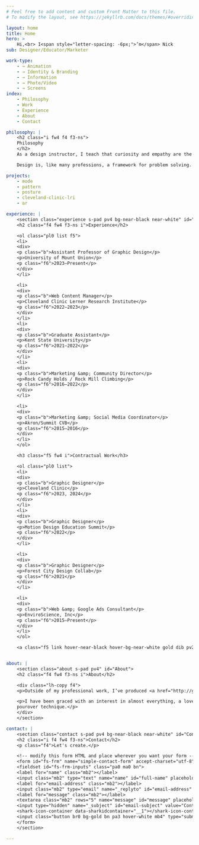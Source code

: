 ```yaml
---
# Feel free to add content and custom Front Matter to this file.
# To modify the layout, see https://jekyllrb.com/docs/themes/#overriding-theme-defaults

layout: home
title: Home
hero: >
    Hi,<br> I<span style="letter-spacing: -6px;">’m</span> Nick
sub: Designer/Educator/Marketer

work-type:
    - → Animation
    - → Identity & Branding
    - → Information
    - → Photo/Video
    - → Screens
index:
    - Philosophy
    - Work
    - Experience
    - About
    - Contact

philosophy: |
    <h2 class="i fw4 f4 f3-ns">
    Philosophy
    </h2>
    As a design instructor, I teach that curiosity and empathy are the driving forces behind good work. Great designers ask the right questions, reframe problems to understand them deeply, and view issues through novel perspectives before trying to solve them. The process is generative and research-driven in a way that creates value for every stakeholder.

    Design is, like many professions, a framework for problem solving. We try to make things beautiful along the way.

projects:
    - mode
    - pattern
    - posture
    - cleveland-clinic-lri
    - ar

experience: |
    <section class="experience s-pad pv4 bg-near-black near-white" id="Experience">
    <h2 class="f4 fw4 f3-ns i">Experience</h2>

    <ol class="pl0 list f5">
    <li>
    <div>
    <p class="b">Assistant Professor of Graphic Design</p>
    <p>University of Mount Union</p>
    <p class="f6">2023–Present</p>
    </div>
    </li>

    <li>
    <div>
    <p class="b">Web Content Manager</p>
    <p>Cleveland Clinic Lerner Research Institute</p>
    <p class="f6">2022–2023</p>
    </div>
    </li>
    <li>
    <div>
    <p class="b">Graduate Assistant</p>
    <p>Kent State University</p>
    <p class="f6">2021–2022</p>
    </div>
    </li>
    <li>
    <div>
    <p class="b">Marketing &amp; Community Director</p>
    <p>Rock Candy Holds / Rock Mill Climbing</p>
    <p class="f6">2016–2022</p>
    </div>
    </li>

    <li>
    <div>
    <p class="b">Marketing &amp; Social Media Coordinator</p>
    <p>Akron/Summit CVB</p>
    <p class="f6">2015–2016</p>
    </div>
    </li>
    </ol>

    <h3 class="f5 fw4 i">Contractual Work</h3>

    <ol class="pl0 list">
    <li>
    <div>
    <p class="b">Graphic Designer</p>
    <p>Cleveland Clinic</p>
    <p class="f6">2023, 2024</p>
    </div>
    </li>
    <li>
    <div>
    <p class="b">Graphic Designer</p>
    <p>Motion Design Education Summit</p>
    <p class="f6">2022</p>
    </div>
    </li>

    <li>
    <div>
    <p class="b">Graphic Designer</p>
    <p>Forest City Design Collab</p>
    <p class="f6">2021</p>
    </div>
    </li>

    <li>
    <div>
    <p class="b">Web &amp; Google Ads Consultant</p>
    <p>EnviroScience, Inc</p>
    <p class="f6">2015–Present</p>
    </div>
    </li>
    </ol>

    <a class="f5 link hover-near-black hover-bg-near-white gold dib pv2" href="resume.html">See full resume</a>


about: |
    <section class="about s-pad pv4" id="About">
    <h2 class="f4 fw4 f3-ns i">About</h2>

    <div class="lh-copy f4">
    <p>Outside of my professional work, I’ve produced <a href="http://ghostcomics.limitedrun.com/" class="link link-on-white underline near-black hover-bg-gold pv2">a collection of over 200 comics</a>, some of which were published in the Akron Devil Strip and Blank Slate Elyria magazines.</p>

    <p>I have been graced with an interest in almost everything, a love of houseplants, and a consistent
    pourover technique.</p>
    </div>
    </section>

contact: |
    <section class="contact s-pad pv4 bg-near-black near-white" id="Contact">
    <h2 class="i f4 fw4 f3-ns">Contact</h2>
    <p class="f4">Let's create.</p>

    <!-- modify this form HTML and place wherever you want your form -->
    <form id="fs-frm" name="simple-contact-form" accept-charset="utf-8" action="https://formspree.io/f/mpzbgrnl" method="post">
    <fieldset id="fs-frm-inputs" class="pa0 ma0 bn">
    <label for="name" class="mb2"></label>
    <input class="mb2" type="text" name="name" id="full-name" placeholder="Your Name" required="" data-sharkid="__0" data-sharklabel="name">
    <label for="email-address" class="mb2"></label>
    <input class="mb2" type="email" name="_replyto" id="email-address" placeholder="Email" required="" data-sharkid="__1" data-sharklabel="email">
    <label for="message" class="mb2"></label>
    <textarea class="mb2" rows="5" name="message" id="message" placeholder="Message" required="" data-sharkid="__2"></textarea>
    <input type="hidden" name="_subject" id="email-subject" value="Contact Form Submission">
    <shark-icon-container data-sharkidcontainer="__1"></shark-icon-container></fieldset>
    <input class="button br0 bg-gold bn pa3 hover-white mb4" type="submit" value="Send">
    </form>
    </section>

---
```



